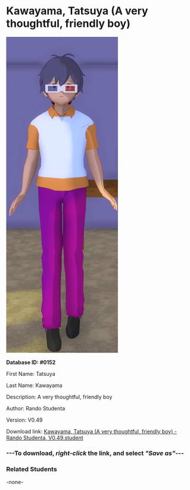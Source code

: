 # Kawayama, Tatsuya (A very thoughtful, friendly boy)

<img src="../../Files/Images/Kawayama, Tatsuya (A very thoughtful, friendly boy).png" title="Kawayama, Tatsuya (A very thoughtful, friendly boy) - Rando Studenta, V0.49">

**Database ID: #0152**

First Name: Tatsuya

Last Name: Kawayama

Description: A very thoughtful, friendly boy

Author: Rando Studenta

Version: V0.49

Download link: <a href="https://raw.githubusercontent.com/Arbiter1223/Daigaku-Gurashi-Custom-Students/master/Files/Student%20Files/Kawayama%2C%20Tatsuya%20(A%20very%20thoughtful%2C%20friendly%20boy)%20-%20Rando%20Studenta%2C%20V0.49.student">Kawayama, Tatsuya (A very thoughtful, friendly boy) - Rando Studenta, V0.49.student</a>

### ---**To download, _right-click_ the link, and select _"Save as"_**---

### Related Students

-none-
